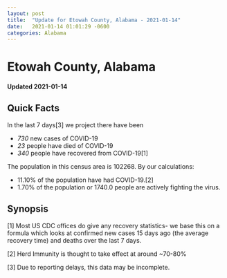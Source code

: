 ```yaml
---
layout: post
title:  "Update for Etowah County, Alabama - 2021-01-14"
date:   2021-01-14 01:01:29 -0600
categories: Alabama
---
```


# Etowah County, Alabama
#### Updated 2021-01-14

## Quick Facts

In the last 7 days[3] we project there have been
- *730* new cases of COVID-19
- *23* people have died of COVID-19
- *340* people have recovered from COVID-19[1]

The population in this census area is 102268. By our calculations:
- 11.10% of the population have had COVID-19.[2]
- 1.70% of the population or 1740.0 people are actively fighting the virus.

## Synopsis




[1] Most US CDC offices do give any recovery statistics- we base this on a formula which looks at confirmed new cases
15 days ago (the average recovery time) and deaths over the last 7 days.

[2] Herd Immunity is thought to take effect at around ~70-80%

[3] Due to reporting delays, this data may be incomplete.
 
    